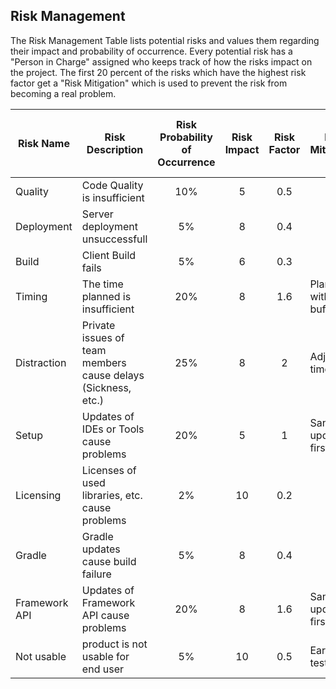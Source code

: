 ## Risk Management

The Risk Management Table lists potential risks and values them regarding their impact and probability of occurrence.
Every potential risk has a "Person in Charge" assigned who keeps track of how the risks impact on the project.
The first 20 percent of the risks which have the highest risk factor get a "Risk Mitigation" which is used to prevent the risk from becoming a real problem.

| Risk Name | Risk Description | Risk Probability of Occurrence | Risk Impact | Risk Factor | Risk Mitigation | Person in Charge of Tracking | Affects |
| --------- | ---------------- | :---------------------------: | :---------: | :---------: | --------------- | :--------------------------: | ------- |
| Quality | Code Quality is insufficient | 10% | 5 | 0.5 |  | Andre | Performance |
| Deployment | Server deployment unsuccessfull | 5% | 8 | 0.4 |  | Andre | Performance |
| Build | Client Build fails | 5% | 6 | 0.3 |  | Arne | Performance |
| Timing | The time planned is insufficient | 20% | 8 | 1.6 | Plan tasks with time buffer | Arne | Schedule |
| Distraction | Private issues of team members cause delays (Sickness, etc.) | 25% | 8 | 2 | Adjust time plan | Arne | Schedule |
| Setup | Updates of IDEs or Tools cause problems | 20% | 5 | 1 | Sandbox updates first | Andre | Performance |
| Licensing | Licenses of used libraries, etc. cause problems | 2% | 10 | 0.2 |  | Andre | Costs 
| Gradle | Gradle updates cause build failure | 5% | 8 | 0.4 |  | Arne | Performance |
| Framework API | Updates of Framework API cause problems | 20% | 8 | 1.6 | Sandbox updates first | Andre | Performance |
| Not usable | product is not usable for end user | 5% | 10 | 0.5 | Early testing | Arne | Performance |
